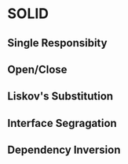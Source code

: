 # SOLID
## Single Responsibity
## Open/Close
## Liskov's Substitution
## Interface Segragation
## Dependency Inversion